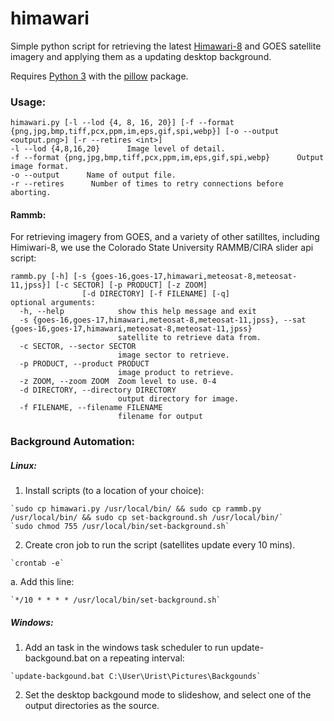 # himawari

Simple python script for retrieving the latest <a href="http://himawari8.nict.go.jp">Himawari-8</a> and <a h ref="https://rammb-slider.cira.colostate.edu"/> GOES </a>satellite imagery and applying them as a updating desktop background.

Requires <a href="https://www.python.org/">Python 3</a> with the <a href="https://pypi.org/project/Pillow/">pillow</a> package. 

### Usage:
```
himawari.py [-l --lod {4, 8, 16, 20}] [-f --format {png,jpg,bmp,tiff,pcx,ppm,im,eps,gif,spi,webp}] [-o --output <output.png>] [-r --retires <int>]
-l --lod {4,8,16,20}      Image level of detail.
-f --format {png,jpg,bmp,tiff,pcx,ppm,im,eps,gif,spi,webp}      Output image format.
-o --output      Name of output file.
-r --retires      Number of times to retry connections before aborting.
```

#### Rammb:
For retrieving imagery from GOES, and a variety of other satilltes, including Himiwari-8, we use the <a h ref="https://rammb-slider.cira.colostate.edu"/>Colorado State University RAMMB/CIRA slider </a>api script: 
```
rammb.py [-h] [-s {goes-16,goes-17,himawari,meteosat-8,meteosat-11,jpss}] [-c SECTOR] [-p PRODUCT] [-z ZOOM]
                [-d DIRECTORY] [-f FILENAME] [-q]
optional arguments:
  -h, --help            show this help message and exit
  -s {goes-16,goes-17,himawari,meteosat-8,meteosat-11,jpss}, --sat {goes-16,goes-17,himawari,meteosat-8,meteosat-11,jpss}
                        satellite to retrieve data from.
  -c SECTOR, --sector SECTOR
                        image sector to retrieve.
  -p PRODUCT, --product PRODUCT
                        image product to retrieve.
  -z ZOOM, --zoom ZOOM  Zoom level to use. 0-4
  -d DIRECTORY, --directory DIRECTORY
                        output directory for image.
  -f FILENAME, --filename FILENAME
                        filename for output
```


### Background Automation:
  ##### Linux:
  1. Install scripts (to a location of your choice):

    `sudo cp himawari.py /usr/local/bin/ && sudo cp rammb.py /usr/local/bin/ && sudo cp set-background.sh /usr/local/bin/`
    `sudo chmod 755 /usr/local/bin/set-background.sh`
  2. Create cron job to run the script (satellites update every 10 mins).
  
	`crontab -e`
   a. Add this line:
	
    `*/10 * * * * /usr/local/bin/set-background.sh`
  ##### Windows:
  1. Add an task in the windows task scheduler to run update-backgound.bat on a repeating interval:
  
  	`update-backgound.bat C:\User\Urist\Pictures\Backgounds`
  2. Set the desktop backgound mode to slideshow, and select one of the output directories as the source.
    
    
